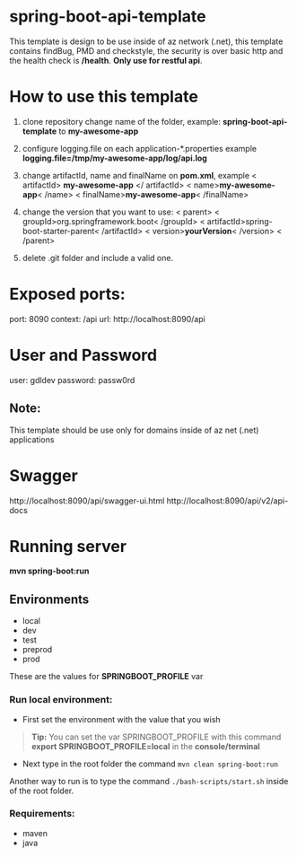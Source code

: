 # spring-boot-api-template

This template is design to be use inside of az network (.net), this template contains findBug, PMD and checkstyle, the security is over basic http and the health check is **/health**.
**Only use for restful api**.

# How to use this template

 1. clone repository change name of the folder, example:
    **spring-boot-api-template** to **my-awesome-app**  

 2. configure logging.file on each application-*.properties example
    **logging.file=/tmp/my-awesome-app/log/api.log** 

 3. change artifactId, name and finalName on **pom.xml**, example 
    < artifactId> **my-awesome-app** </ artifactId> 
    < name>**my-awesome-app**< /name>
    < finalName>**my-awesome-app**< /finalName>

 4.  change the version that you want to use:
 < parent>
        < groupId>org.springframework.boot< /groupId>
        < artifactId>spring-boot-starter-parent< /artifactId>
        < version>**yourVersion**< /version>
    < /parent>
5. delete .git folder and include a valid one.

# Exposed ports:
port: 8090
context: /api
url: http://localhost:8090/api

# User and Password 

user: gdldev
password: passw0rd


## Note:
This template should be use only for domains inside of az net (.net) applications

# Swagger

http://localhost:8090/api/swagger-ui.html
http://localhost:8090/api/v2/api-docs

# Running server

**mvn spring-boot:run**

## Environments

 * local
 * dev
 * test
 * preprod
 * prod
 
These are the values for **SPRINGBOOT_PROFILE** var

### Run local environment:

* First set the environment with the value that you wish
> **Tip:** You can set the var SPRINGBOOT_PROFILE with this command 
> **export SPRINGBOOT_PROFILE=local** in the **console/terminal** 
 
* Next type in the root folder the command `mvn clean spring-boot:run`

Another way to run is to type the command `./bash-scripts/start.sh` inside of the root folder.

### Requirements:

* maven
* java
